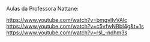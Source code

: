 Aulas da Professora Nattane:

https://www.youtube.com/watch?v=bmgvIlvVAlc
https://www.youtube.com/watch?v=c5vfwNBbl4g&t=1s
https://www.youtube.com/watch?v=rsl_-ndhm3s